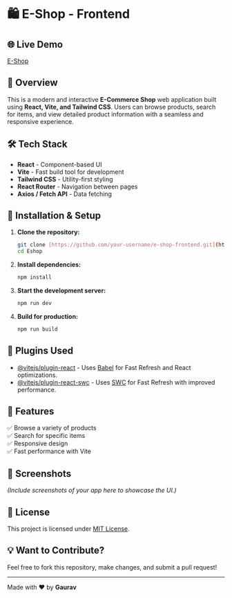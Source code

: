 # 🛍️ E-Shop - Frontend

## 🌐 Live Demo
[E-Shop](https://e-shopf.netlify.app/)

## 🚀 Overview
This is a modern and interactive **E-Commerce Shop** web application built using **React, Vite, and Tailwind CSS**. Users can browse products, search for items, and view detailed product information with a seamless and responsive experience.

## 🛠 Tech Stack
- **React** - Component-based UI
- **Vite** - Fast build tool for development
- **Tailwind CSS** - Utility-first styling
- **React Router** - Navigation between pages
- **Axios / Fetch API** - Data fetching

## 🔧 Installation & Setup
1. **Clone the repository:**
   ```sh
   git clone [https://github.com/your-username/e-shop-frontend.git](https://github.com/GAURAV07C/Eshop.git)
   cd Eshop
   ```
2. **Install dependencies:**
   ```sh
   npm install
   ```
3. **Start the development server:**
   ```sh
   npm run dev
   ```
4. **Build for production:**
   ```sh
   npm run build
   ```

## 🔗 Plugins Used
- [@vitejs/plugin-react](https://github.com/vitejs/vite-plugin-react) - Uses [Babel](https://babeljs.io/) for Fast Refresh and React optimizations.
- [@vitejs/plugin-react-swc](https://github.com/vitejs/vite-plugin-react-swc) - Uses [SWC](https://swc.rs/) for Fast Refresh with improved performance.

## 🎯 Features
✅ Browse a variety of products  
✅ Search for specific items  
✅ Responsive design  
✅ Fast performance with Vite  

## 📸 Screenshots
_(Include screenshots of your app here to showcase the UI.)_

## 📜 License
This project is licensed under [MIT License](LICENSE).

## 💡 Want to Contribute?
Feel free to fork this repository, make changes, and submit a pull request!

---

Made with ❤️ by **Gaurav**
